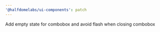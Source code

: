 ```yaml
---
'@halfdomelabs/ui-components': patch
---
```


Add empty state for combobox and avoid flash when closing combobox

